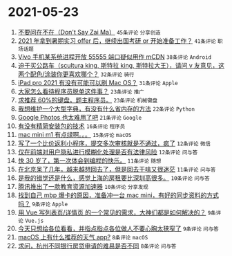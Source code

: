 # 2021-05-23

1. [不要问在不在（Don't Say Zai Ma）](https://www.v2ex.com/t/778681) `45条评论` `分享创造`
1. [2021 年拿到暑期实习 offer 后，继续出国考研 or 开始准备工作？](https://www.v2ex.com/t/778644) `41条评论` `职场话题`
1. [Vivo 手机某系统进程开放 55555 端口疑似用作 mCDN](https://www.v2ex.com/t/778678) `38条评论` `Android`
1. [迫于买公路车（scultura king, 斯特拉 king, 斯特拉大王），请问 v 友意见，这两个配色/涂装你更喜欢哪个？](https://www.v2ex.com/t/778633) `32条评论` `骑行`
1. [iPad pro 2021 有没有可能可以刷 Mac OS？](https://www.v2ex.com/t/778642) `31条评论` `Apple`
1. [大家怎么看待程序员脱单这件事？](https://www.v2ex.com/t/778639) `23条评论` `推广`
1. [求推荐 60%的键盘。题主程序员。](https://www.v2ex.com/t/778654) `23条评论` `机械键盘`
1. [我想维护一个大型字典，有没有什么省内存的方法](https://www.v2ex.com/t/778691) `22条评论` `Python`
1. [Google Photos 也太难用了吧](https://www.v2ex.com/t/778695) `21条评论` `Google`
1. [有没有精简安装包的技术](https://www.v2ex.com/t/778632) `16条评论` `程序员`
1. [mac mini m1 有点绿啊。。。](https://www.v2ex.com/t/778692) `15条评论` `macOS`
1. [写了一个比价返利小程序，提交多次审核就是不通过，疯了](https://www.v2ex.com/t/778690) `12条评论` `微信`
1. [仅在前端对用户隐私进行模糊化处理是否有法律风险](https://www.v2ex.com/t/778659) `12条评论` `问与答`
1. [快 30 岁了，第一次体会到编程的快乐。](https://www.v2ex.com/t/778713) `11条评论` `随想`
1. [在北京呆了几年，越来越想回去了，但是回去干啥又很迷茫](https://www.v2ex.com/t/778679) `11条评论` `问与答`
1. [是我的错觉还是什么，感觉上海的房租要比深圳高很多。](https://www.v2ex.com/t/778706) `10条评论` `问与答`
1. [腾讯推出了一款教育资源加速器](https://www.v2ex.com/t/778675) `10条评论` `分享发现`
1. [找到自己 mbp 爆卡的原因，准备冲一台 mac mini，有好的同步资料的方式吗？](https://www.v2ex.com/t/778726) `9条评论` `Apple`
1. [用 Vue 写列表页/详情页 的一个常见的需求，大神们都是如何解决的？](https://www.v2ex.com/t/778669) `9条评论` `Vue.js`
1. [今天只想给各位看看，并指点指点各位做人不要心胸太狭窄了](https://www.v2ex.com/t/778668) `9条评论` `问与答`
1. [macOS 上有什么推荐的天气 app?](https://www.v2ex.com/t/778683) `8条评论` `macOS`
1. [求问，杭州不同银行房贷申请的难易是否不同](https://www.v2ex.com/t/778664) `8条评论` `问与答`
